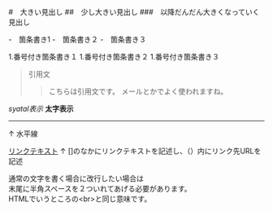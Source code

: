 #　大きい見出し
##　少し大きい見出し
###　以降だんだん大きくなっていく見出し

-　箇条書き1
-　箇条書き２
-　箇条書き３

1.番号付き箇条書き１
1.番号付き箇条書き２
1.番号付き箇条書き３

> 引用文
>>こちらは引用文です。
>>メールとかでよく使われますね。


*syatal表示*
**太字表示**


---
↑
水平線

[リンクテキスト](https://morijyobi.ac.jp)
↑
[]のなかにリンクテキストを記述し、（）内にリンク先URLを記述

通常の文字を書く場合に改行したい場合は  
末尾に半角スペースを２ついれてあげる必要があります。  
HTMLでいうところの\<br>と同じ意味です。

